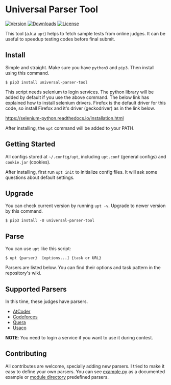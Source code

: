 # Universal Parser Tool
[![Version](https://img.shields.io/pypi/v/universal-parser-tool?color=green)](https://pypi.org/project/universal-parser-tool/)
[![Downloads](https://pepy.tech/badge/universal-parser-tool)](https://pepy.tech/project/universal-parser-tool)
[![License](https://img.shields.io/pypi/l/universal-parser-tool)](https://github.com/ParsaAlizadeh/universal-parser-tool/blob/main/LICENSE)

This tool (a.k.a `upt`) helps to fetch sample tests from online judges.
It can be useful to speedup testing codes before final submit.

## Install

Simple and straight. Make sure you have `python3` and `pip3`. Then install using this command.

```
$ pip3 install universal-parser-tool
```

This script needs selenium to login services. The python library will be added by default if you use the above command. 
The below link has explained how to install selenium drivers.
Firefox is the default driver for this code, so install Firefox and it's driver (geckodriver) as in the link below.

https://selenium-python.readthedocs.io/installation.html

After installing, the `upt` command will be added to your PATH.

## Getting Started

All configs stored at `~/.config/upt`, including `upt.conf` (general configs) and `cookie.jar` (cookies).

After installing, first run `upt init` to initialize config files.
It will ask some questions about default settings. 

## Upgrade
You can check current version by running `upt -v`. Upgrade to newer version by this command.

```
$ pip3 install -U universal-parser-tool
```

## Parse

You can use `upt` like this script:

```
$ upt {parser}  [options...] {task or URL}
```

Parsers are listed below. You can find their options and task pattern in the repository's wiki.

## Supported Parsers

In this time, these judges have parsers.

- [AtCoder](https://github.com/ParsaAlizadeh/universal-parser-tool/wiki/AtCoder)
- [Codeforces](https://github.com/ParsaAlizadeh/universal-parser-tool/wiki/Codeforces)
- [Quera](https://github.com/ParsaAlizadeh/universal-parser-tool/wiki/Quera)
- [Usaco](https://github.com/ParsaAlizadeh/universal-parser-tool/wiki/Usaco)

**NOTE**: You need to login a service if you want to use it during contest.

## Contributing

All contributes are welcome, specially adding new parsers.
I tried to make it easy to define your own parsers.
You can see [example.py](example/example.py) as a documented example
or [module directory](upt/) predefined parsers.